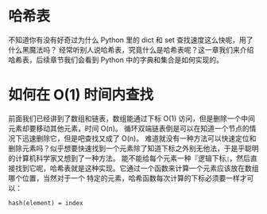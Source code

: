 # 哈希表
不知道你有没有好奇过为什么 Python 里的 dict 和 set 查找速度这么快呢，用了什么黑魔法吗？
经常听别人说哈希表，究竟什么是哈希表呢？这一章我们来介绍哈希表，后续章节我们会看到 Python 中的字典和集合是如何实现的。

# 如何在 O(1) 时间内查找
前面我们已经讲到了数组和链表，数组能通过下标 O(1) 访问，但是删除一个中间元素却要移动其他元素，时间 O(n)。
循环双端链表倒是可以在知道一个节点的情况下迅速删除它，但是吧查找又成了 O(n)。
难道就没有一种方法可以快速定位和删除元素吗？似乎想要快速找到一个元素除了知道下标之外别无他法，于是乎聪明的计算机科学家又想到了一种方法。
能不能给每个元素一种『逻辑下标』，然后直接找到它呢，哈希表就是这种实现。它通过一个函数来计算一个元素应该放在数组哪个位置，当然对于一个
特定的元素，哈希函数每次计算的下标必须要一样才可以：

```
hash(element) = index
```

